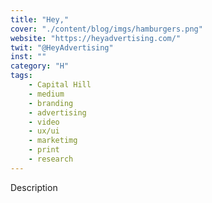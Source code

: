 ```yaml
---
title: "Hey,"
cover: "./content/blog/imgs/hamburgers.png"
website: "https://heyadvertising.com/"
twit: "@HeyAdvertising"
inst: ""
category: "H"
tags:
    - Capital Hill
    - medium
    - branding
    - advertising
    - video
    - ux/ui
    - marketimg
    - print
    - research
---
```


Description
